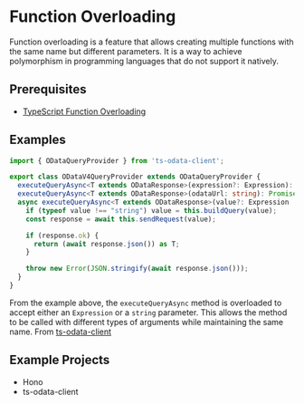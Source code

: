 # Function Overloading

Function overloading is a feature that allows creating multiple functions with the same name but different parameters. It is a way to achieve polymorphism in programming languages that do not support it natively.

## Prerequisites

- [TypeScript Function Overloading](https://dmitripavlutin.com/typescript-function-overloading/)

## Examples

```ts
import { ODataQueryProvider } from 'ts-odata-client';

export class ODataV4QueryProvider extends ODataQueryProvider {
  executeQueryAsync<T extends ODataResponse>(expression?: Expression): Promise<T>;
  executeQueryAsync<T extends ODataResponse>(odataUrl: string): Promise<T>;
  async executeQueryAsync<T extends ODataResponse>(value?: Expression | string): Promise<T> {
    if (typeof value !== "string") value = this.buildQuery(value);
    const response = await this.sendRequest(value);

    if (response.ok) {
      return (await response.json()) as T;
    }

    throw new Error(JSON.stringify(await response.json()));
  }
}
```

From the example above, the `executeQueryAsync` method is overloaded to accept either an `Expression` or a `string` parameter. This allows the method to be called with different types of arguments while maintaining the same name. From [ts-odata-client](https://github.com/cbrianball/ts-odata-client/blob/7b55184beebe5a08437863035f7bac29c341025a/src/lib/ODataV4QueryProvider.ts#L35-L46)

## Example Projects
- Hono
- ts-odata-client